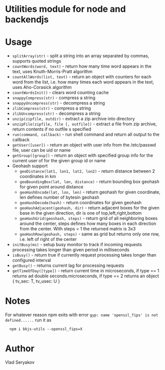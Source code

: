 # Utilities module for node and backendjs

# Usage
 - `splitArray(str)` - split a string into an array separated by commas, supports quoted strings
 - `countWords(word, text)` - return how many time word appears in the text, uses Knuth-Morris-Pratt algorithm
 - `countAllWords(list, text)` - return an object with counters for each word from the list, i.e. how many times each word appears in the text, uses Aho-Corasick algorithm
 - `countWordsInit()` - clears word counting cache
 - `snappyCompress(str)` - compress a string
 - `snappyUncompress(str)` - decompress a string
 - `zlibCompress(str)` - compress a string
 - `zlibUncompress(str)` - decompress a string
 - `unzip(zipfile, outdir)` - extract a zip archive into directory
 - `unzipFile(zipfile, file [, outfile])` - extract a file from zip archive, return contents if no outfile s specified
 - `run(command, callback)` - run shell command and return all output to the callback
 - `getUser([user])` - return an object with user info from the /etc/passwd file, user can be uid or name
 - `getGroup([group])` - return an object with specified group info for the current user of for the given group id or name
 - Geohash support
   - `geoDistance(lat1, lon1, lat2, lon2)` - return distance between 2 coordinates in km
   - `geoBoundingBox(lat, lon, distance)` - return bounding box geohash for given point around distance
   - `geoHashEncode(lat, lon, len)` - return geohash for given coordinate, len defines number of bytesin geohash
   - `geoHashDecode(hash)` - return coordinates for given geohash
   - `geoHashAdjacent(geohash, dir)` - return adjacent boxes for the given base in the given direction, dir is one of top,left,right,bottom
   - `geoHashGrid(geoshash, steps)` - return grid of all neighboring boxes around the center, steps defines how many boxes in each direction from the center. With steps = 1 the returned matrix is 3x3
   - `geoHashRow(geohash, steps)` - same as grid but returns only one row, i.e. left of right of the center
 - `initBusy(ms)` - setup busy monitor to track if incoming requests processing takes longer than given period in milliseconds
 - `isBusy()` - return true if currently request processing takes longer than configured interval
 - `getBusy()` - returns current lag for processing requests
 - `getTimeOfDay([type])` - return current time in microseconds, if type == 1 returns ad double seconds.microseconds, if type == 2 returns an object { tv_sec: T, tv_usec: U }

# Notes

For whatever reason npm exits with error `gyp: name 'openssl_fips' is not defined......` run it as

      npm i bkjs-utils --openssl_fips=X

# Author

Vlad Seryakov

